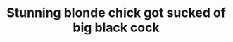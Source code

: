 ---
layout: post
title: Stunning blonde chick got sucked of big black cock
duration: '01:08'
view: 120
rate: 2
video: 'http://fantasti.cc/embed/42707/'
category: 
 - black
 - busty
 - blonde
 - stunning
 - wife
tags: 
 - big-black-cock
priority: 0.9
changefreq: daily
---
